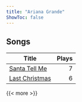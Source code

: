 ```yaml
---
title: "Ariana Grande"
ShowToc: false
---
```


## Songs
Title | Plays 
----- | -----: 
[Santa Tell Me](/songs/santa-tell-me) | 7
[Last Christmas](/songs/last-christmas) | 6

{{< more >}}